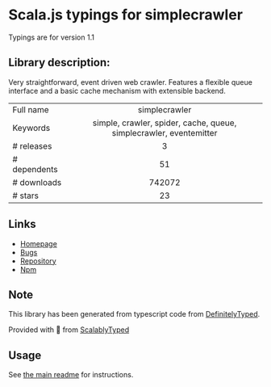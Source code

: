 
# Scala.js typings for simplecrawler

Typings are for version 1.1

## Library description:
Very straightforward, event driven web crawler. Features a flexible queue interface and a basic cache mechanism with extensible backend.

|                    |                 |
| ------------------ | :-------------: |
| Full name          | simplecrawler |
| Keywords           | simple, crawler, spider, cache, queue, simplecrawler, eventemitter |
| # releases         | 3 |
| # dependents       | 51 |
| # downloads        | 742072 |
| # stars            | 23 |

## Links
- [Homepage](https://github.com/simplecrawler/simplecrawler)
- [Bugs](https://github.com/simplecrawler/simplecrawler/issues)
- [Repository](https://github.com/simplecrawler/simplecrawler)
- [Npm](https://www.npmjs.com/package/simplecrawler)
    


## Note
This library has been generated from typescript code from [DefinitelyTyped](https://definitelytyped.org).

Provided with :purple_heart: from [ScalablyTyped](https://github.com/oyvindberg/ScalablyTyped)

## Usage
See [the main readme](../../readme.md) for instructions.


